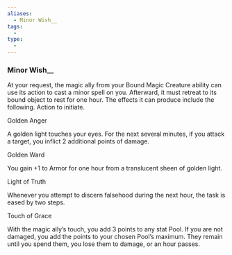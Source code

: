 ```yaml
---
aliases:
  - Minor Wish__
tags:
  - 
type:
  - 
---
```

### Minor Wish__

At your request, the magic ally from your Bound Magic Creature ability can use its action to cast a minor spell on you. Afterward, it must retreat to its bound object to rest for one hour. The effects it can produce include the following. Action to initiate.

Golden Anger

A golden light touches your eyes. For the next several minutes, if you attack a target, you inflict 2 additional points of damage.

Golden Ward

You gain +1 to Armor for one hour from a translucent sheen of golden light.

Light of Truth

Whenever you attempt to discern falsehood during the next hour, the task is eased by two steps.

Touch of Grace

With the magic ally’s touch, you add 3 points to any stat Pool. If you are not damaged, you add the points to your chosen Pool’s maximum. They remain until you spend them, you lose them to damage, or an hour passes.
